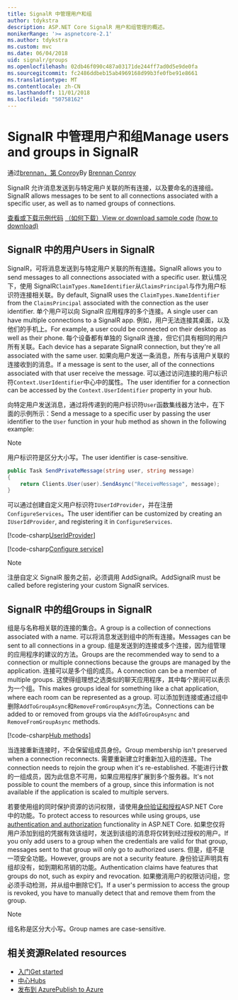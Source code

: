 ```yaml
---
title: SignalR 中管理用户和组
author: tdykstra
description: ASP.NET Core SignalR 用户和组管理的概述。
monikerRange: '>= aspnetcore-2.1'
ms.author: tdykstra
ms.custom: mvc
ms.date: 06/04/2018
uid: signalr/groups
ms.openlocfilehash: 02db46f090c487a03171de244ff7ad0d5e9de0fa
ms.sourcegitcommit: fc2486ddbeb15ab4969168d99b3fe0fbe91e8661
ms.translationtype: MT
ms.contentlocale: zh-CN
ms.lasthandoff: 11/01/2018
ms.locfileid: "50758162"
---
```

# <a name="manage-users-and-groups-in-signalr"></a><span data-ttu-id="148b9-103">SignalR 中管理用户和组</span><span class="sxs-lookup"><span data-stu-id="148b9-103">Manage users and groups in SignalR</span></span>

<span data-ttu-id="148b9-104">通过[brennan，第 Conroy](https://github.com/BrennanConroy)</span><span class="sxs-lookup"><span data-stu-id="148b9-104">By [Brennan Conroy](https://github.com/BrennanConroy)</span></span>

<span data-ttu-id="148b9-105">SignalR 允许消息发送到与特定用户关联的所有连接，以及要命名的连接组。</span><span class="sxs-lookup"><span data-stu-id="148b9-105">SignalR allows messages to be sent to all connections associated with a specific user, as well as to named groups of connections.</span></span>

<span data-ttu-id="148b9-106">[查看或下载示例代码](https://github.com/aspnet/Docs/tree/master/aspnetcore/signalr/groups/sample/) [（如何下载）](xref:index#how-to-download-a-sample)</span><span class="sxs-lookup"><span data-stu-id="148b9-106">[View or download sample code](https://github.com/aspnet/Docs/tree/master/aspnetcore/signalr/groups/sample/) [(how to download)](xref:index#how-to-download-a-sample)</span></span>

## <a name="users-in-signalr"></a><span data-ttu-id="148b9-107">SignalR 中的用户</span><span class="sxs-lookup"><span data-stu-id="148b9-107">Users in SignalR</span></span>

<span data-ttu-id="148b9-108">SignalR，可将消息发送到与特定用户关联的所有连接。</span><span class="sxs-lookup"><span data-stu-id="148b9-108">SignalR allows you to send messages to all connections associated with a specific user.</span></span> <span data-ttu-id="148b9-109">默认情况下，使用 SignalR`ClaimTypes.NameIdentifier`从`ClaimsPrincipal`与作为用户标识符连接相关联。</span><span class="sxs-lookup"><span data-stu-id="148b9-109">By default, SignalR uses the `ClaimTypes.NameIdentifier` from the `ClaimsPrincipal` associated with the connection as the user identifier.</span></span> <span data-ttu-id="148b9-110">单个用户可以向 SignalR 应用程序的多个连接。</span><span class="sxs-lookup"><span data-stu-id="148b9-110">A single user can have multiple connections to a SignalR app.</span></span> <span data-ttu-id="148b9-111">例如，用户无法连接其桌面，以及他们的手机上。</span><span class="sxs-lookup"><span data-stu-id="148b9-111">For example, a user could be connected on their desktop as well as their phone.</span></span> <span data-ttu-id="148b9-112">每个设备都有单独的 SignalR 连接，但它们具有相同的用户所有关联。</span><span class="sxs-lookup"><span data-stu-id="148b9-112">Each device has a separate SignalR connection, but they're all associated with the same user.</span></span> <span data-ttu-id="148b9-113">如果向用户发送一条消息，所有与该用户关联的连接收到的消息。</span><span class="sxs-lookup"><span data-stu-id="148b9-113">If a message is sent to the user, all of the connections associated with that user receive the message.</span></span> <span data-ttu-id="148b9-114">可以通过访问连接的用户标识符`Context.UserIdentifier`中心中的属性。</span><span class="sxs-lookup"><span data-stu-id="148b9-114">The user identifier for a connection can be accessed by the `Context.UserIdentifier` property in your hub.</span></span>

<span data-ttu-id="148b9-115">向特定用户发送消息，通过将传递到的用户标识符`User`函数集线器方法中，在下面的示例所示：</span><span class="sxs-lookup"><span data-stu-id="148b9-115">Send a message to a specific user by passing the user identifier to the `User` function in your hub method as shown in the following example:</span></span>

> [!NOTE]
> <span data-ttu-id="148b9-116">用户标识符是区分大小写。</span><span class="sxs-lookup"><span data-stu-id="148b9-116">The user identifier is case-sensitive.</span></span>

```csharp
public Task SendPrivateMessage(string user, string message)
{
    return Clients.User(user).SendAsync("ReceiveMessage", message);
}
```

<span data-ttu-id="148b9-117">可以通过创建自定义用户标识符`IUserIdProvider`，并在注册`ConfigureServices`。</span><span class="sxs-lookup"><span data-stu-id="148b9-117">The user identifier can be customized by creating an `IUserIdProvider`, and registering it in `ConfigureServices`.</span></span>

[!code-csharp[UserIdProvider](groups/sample/customuseridprovider.cs?range=4-10)]

[!code-csharp[Configure service](groups/sample/startup.cs?range=21-22,39-42)]

> [!NOTE]
> <span data-ttu-id="148b9-118">注册自定义 SignalR 服务之前，必须调用 AddSignalR。</span><span class="sxs-lookup"><span data-stu-id="148b9-118">AddSignalR must be called before registering your custom SignalR services.</span></span>

## <a name="groups-in-signalr"></a><span data-ttu-id="148b9-119">SignalR 中的组</span><span class="sxs-lookup"><span data-stu-id="148b9-119">Groups in SignalR</span></span>

<span data-ttu-id="148b9-120">组是与名称相关联的连接的集合。</span><span class="sxs-lookup"><span data-stu-id="148b9-120">A group is a collection of connections associated with a name.</span></span> <span data-ttu-id="148b9-121">可以将消息发送到组中的所有连接。</span><span class="sxs-lookup"><span data-stu-id="148b9-121">Messages can be sent to all connections in a group.</span></span> <span data-ttu-id="148b9-122">组是发送到的连接或多个连接，因为组管理的应用程序的建议的方法。</span><span class="sxs-lookup"><span data-stu-id="148b9-122">Groups are the recommended way to send to a connection or multiple connections because the groups are managed by the application.</span></span> <span data-ttu-id="148b9-123">连接可以是多个组的成员。</span><span class="sxs-lookup"><span data-stu-id="148b9-123">A connection can be a member of multiple groups.</span></span> <span data-ttu-id="148b9-124">这使得组理想之选类似的聊天应用程序，其中每个房间可以表示为一个组。</span><span class="sxs-lookup"><span data-stu-id="148b9-124">This makes groups ideal for something like a chat application, where each room can be represented as a group.</span></span> <span data-ttu-id="148b9-125">可以添加到连接或通过组中删除`AddToGroupAsync`和`RemoveFromGroupAsync`方法。</span><span class="sxs-lookup"><span data-stu-id="148b9-125">Connections can be added to or removed from groups via the `AddToGroupAsync` and `RemoveFromGroupAsync` methods.</span></span>

[!code-csharp[Hub methods](groups/sample/hubs/chathub.cs?range=15-27)]

<span data-ttu-id="148b9-126">当连接重新连接时，不会保留组成员身份。</span><span class="sxs-lookup"><span data-stu-id="148b9-126">Group membership isn't preserved when a connection reconnects.</span></span> <span data-ttu-id="148b9-127">需要重新建立时重新加入组的连接。</span><span class="sxs-lookup"><span data-stu-id="148b9-127">The connection needs to rejoin the group when it's re-established.</span></span> <span data-ttu-id="148b9-128">不能进行计数的一组成员，因为此信息不可用，如果应用程序扩展到多个服务器。</span><span class="sxs-lookup"><span data-stu-id="148b9-128">It's not possible to count the members of a group, since this information is not available if the application is scaled to multiple servers.</span></span>

<span data-ttu-id="148b9-129">若要使用组的同时保护资源的访问权限，请使用[身份验证和授权](xref:signalr/authn-and-authz)ASP.NET Core 中的功能。</span><span class="sxs-lookup"><span data-stu-id="148b9-129">To protect access to resources while using groups, use [authentication and authorization](xref:signalr/authn-and-authz) functionality in ASP.NET Core.</span></span> <span data-ttu-id="148b9-130">如果您仅将用户添加到组的凭据有效该组时，发送到该组的消息将仅转到经过授权的用户。</span><span class="sxs-lookup"><span data-stu-id="148b9-130">If you only add users to a group when the credentials are valid for that group, messages sent to that group will only go to authorized users.</span></span> <span data-ttu-id="148b9-131">但是，组不是一项安全功能。</span><span class="sxs-lookup"><span data-stu-id="148b9-131">However, groups are not a security feature.</span></span> <span data-ttu-id="148b9-132">身份验证声明具有组却没有，如到期和吊销的功能。</span><span class="sxs-lookup"><span data-stu-id="148b9-132">Authentication claims have features that groups do not, such as expiry and revocation.</span></span> <span data-ttu-id="148b9-133">如果撤消用户的权限访问组，您必须手动检测，并从组中删除它们。</span><span class="sxs-lookup"><span data-stu-id="148b9-133">If a user's permission to access the group is revoked, you have to manually detect that and remove them from the group.</span></span>

> [!NOTE]
> <span data-ttu-id="148b9-134">组名称是区分大小写。</span><span class="sxs-lookup"><span data-stu-id="148b9-134">Group names are case-sensitive.</span></span>

## <a name="related-resources"></a><span data-ttu-id="148b9-135">相关资源</span><span class="sxs-lookup"><span data-stu-id="148b9-135">Related resources</span></span>

* [<span data-ttu-id="148b9-136">入门</span><span class="sxs-lookup"><span data-stu-id="148b9-136">Get started</span></span>](xref:tutorials/signalr)
* [<span data-ttu-id="148b9-137">中心</span><span class="sxs-lookup"><span data-stu-id="148b9-137">Hubs</span></span>](xref:signalr/hubs)
* [<span data-ttu-id="148b9-138">发布到 Azure</span><span class="sxs-lookup"><span data-stu-id="148b9-138">Publish to Azure</span></span>](xref:signalr/publish-to-azure-web-app)
